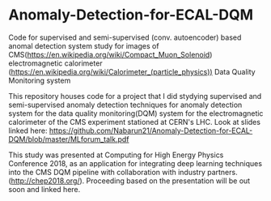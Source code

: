 # Anomaly-Detection-for-ECAL-DQM
Code for supervised and semi-supervised (conv. autoencoder) based anomal detection system study for images of CMS(https://en.wikipedia.org/wiki/Compact_Muon_Solenoid) electromagnetic calorimeter (https://en.wikipedia.org/wiki/Calorimeter_(particle_physics)) Data Quality Monitoring system

This repository houses code for a project that I did stydying supervised and semi-supervised anomaly detection techniques for anomaly detection system for the data quality monitoring(DQM) system for the electromagnetic calorimeter of the CMS experiment stationed at CERN's LHC. Look at slides linked here: https://github.com/Nabarun21/Anomaly-Detection-for-ECAL-DQM/blob/master/MLforum_talk.pdf


This study was presented at Computing for High Energy Physics Conference 2018, as an application for integrating deep learning techniques into the CMS DQM pipeline with collaboration with industry partners.(http://chep2018.org/). Proceeding based on the presentation will be out soon and linked here.
